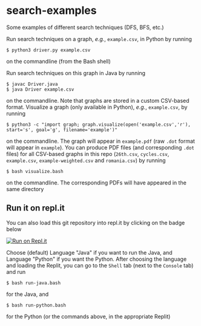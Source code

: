 # search-examples

Some examples of different search techniques (DFS, BFS, etc.)

Run search techniques on a graph, _e.g._, `example.csv`, in Python by
running

    $ python3 driver.py example.csv

on the commandline (from the Bash shell)

Run search techniques on this graph in Java by running

    $ javac Driver.java
    $ java Driver example.csv

on the commandline.  Note that graphs are stored in a custom CSV-based
format.  Visualize a graph (only available in Python), _e.g._,
`example.csv`, by running

    $ python3 -c "import graph; graph.visualize(open('example.csv','r'), start='s', goal='g', filename='example')"

on the commandline.  The graph will appear in `example.pdf` (raw
`.dot` format will appear in `example`).  You can produce PDF files
(and corresponding `.dot` files) for all CSV-based graphs in this repo
(`26th.csv`, `cycles.csv`, `example.csv`, `example-weighted.csv` and
`romania.csv`) by running

    $ bash visualize.bash

on the commandline.  The corresponding PDFs will have appeared in the
same directory

## Run it on repl.it

You can also load this git repository into repl.it by clicking on the
badge below

[![Run on Repl.it](https://repl.it/badge/github/murraypatterson/search-examples)](https://repl.it/github/murraypatterson/search-examples)

Choose (default) Language "Java" if you want to run the Java, and
Language "Python" if you want the Python.  After choosing the language
and loading the Replit, you can go to the `Shell` tab (next to the
`Console` tab) and run

    $ bash run-java.bash

for the Java, and

    $ bash run-python.bash

for the Python (or the commands above, in the appropriate Replit)
